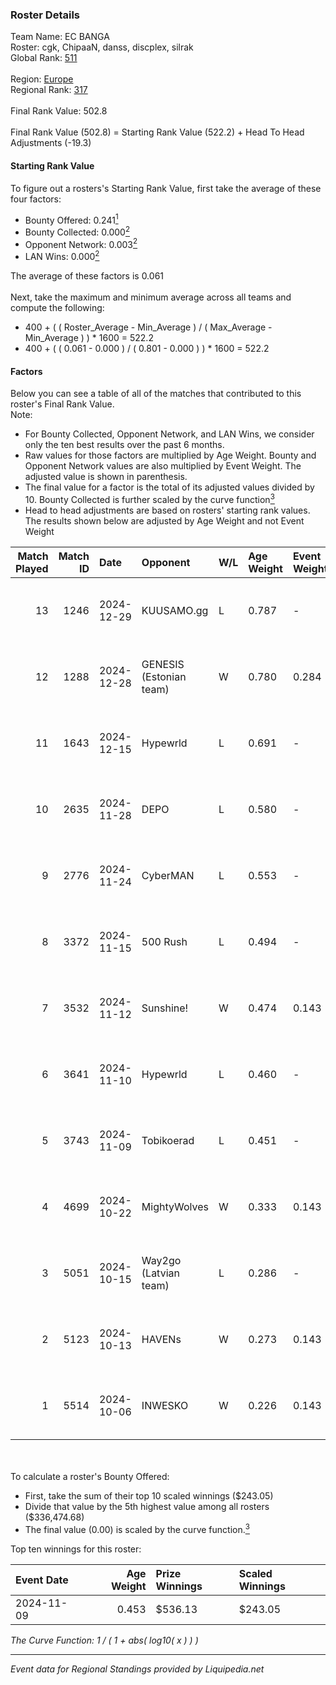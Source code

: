 ### Roster Details<br />
Team Name: EC BANGA<br />
Roster: cgk, ChipaaN, danss, discplex, silrak<br />
Global Rank: [511](../standings_global.md)<br />
<br />
Region: [Europe]( ../standings_europe.md)<br />
Regional Rank: [317]( ../standings_europe.md)<br />
<br />
Final Rank Value:  502.8<br />
<br />
Final Rank Value (502.8) = Starting Rank Value (522.2) + Head To Head Adjustments (-19.3)<br />

#### Starting Rank Value<br />
To figure out a rosters's Starting Rank Value, first take the average of these four factors:<br />
- Bounty Offered: 0.241[<sup>1</sup>](#table2)
- Bounty Collected: 0.000[<sup>2</sup>](#table1)
- Opponent Network: 0.003[<sup>2</sup>](#table1)
- LAN Wins: 0.000[<sup>2</sup>](#table1)

The average of these factors is 0.061<br />
<br />
Next, take the maximum and minimum average across all teams and compute the following:<br />
- 400 + ( ( Roster_Average - Min_Average ) / ( Max_Average - Min_Average ) ) * 1600 = 522.2
- 400 + ( ( 0.061 - 0.000 ) / ( 0.801 - 0.000 ) ) * 1600 = 522.2


#### Factors<br />
Below you can see a table of all of the matches that contributed to this roster's Final Rank Value.<br />
Note:<br />

- For Bounty Collected, Opponent Network, and LAN Wins, we consider only the ten best results over the past 6 months.
- Raw values for those factors are multiplied by Age Weight. Bounty and Opponent Network values are also multiplied by Event Weight. The adjusted value is shown in parenthesis.
- The final value for a factor is the total of its adjusted values divided by 10. Bounty Collected is further scaled by the curve function[<sup>3</sup>](#curveFunction)
- Head to head adjustments are based on rosters' starting rank values. The results shown below are adjusted by Age Weight and not Event Weight
<span id="table1"></span><br />


| Match Played | Match ID | Date       | Opponent                | W/L | Age Weight | Event Weight | Bounty Collected | Opponent Network | LAN Wins  | H2H Adj. | Roster                                  |
| -: | -: | :- | :- | :- | :- | :- | :- | :- | :- | -: | :- |
|           13 |     1246 | 2024-12-29 | KUUSAMO.gg              | L   | 0.787      | -            | -                | -                | -         |   -11.46 | cgk, ChipaaN, danss, discplex, silrak   |
|           12 |     1288 | 2024-12-28 | GENESIS (Estonian team) | W   | 0.780      | 0.284        | 0.000 (0.000)    | 0.109 (0.024)    | 0 (0.000) |    12.31 | cgk, ChipaaN, danss, discplex, silrak   |
|           11 |     1643 | 2024-12-15 | Hypewrld                | L   | 0.691      | -            | -                | -                | -         |    -4.79 | cgk, ChipaaN, discplex, nisker, Zortexx |
|           10 |     2635 | 2024-11-28 | DEPO                    | L   | 0.580      | -            | -                | -                | -         |    -3.33 | cgk, ChipaaN, discplex, nisker, Zortexx |
|            9 |     2776 | 2024-11-24 | CyberMAN                | L   | 0.553      | -            | -                | -                | -         |    -9.73 | cgk, ChipaaN, discplex, nisker, Zortexx |
|            8 |     3372 | 2024-11-15 | 500 Rush                | L   | 0.494      | -            | -                | -                | -         |    -4.94 | cgk, ChipaaN, discplex, nisker, Zortexx |
|            7 |     3532 | 2024-11-12 | Sunshine!               | W   | 0.474      | 0.143        | 0.000 (0.000)    | 0.000 (0.000)    | 0 (0.000) |     4.67 | cgk, ChipaaN, discplex, nisker, Zortexx |
|            6 |     3641 | 2024-11-10 | Hypewrld                | L   | 0.460      | -            | -                | -                | -         |    -3.51 | cgk, ChipaaN, discplex, nisker, Zortexx |
|            5 |     3743 | 2024-11-09 | Tobikoerad              | L   | 0.451      | -            | -                | -                | -         |    -4.89 | cgk, ChipaaN, discplex, KENZI, nisker   |
|            4 |     4699 | 2024-10-22 | MightyWolves            | W   | 0.333      | 0.143        | 0.000 (0.000)    | 0.040 (0.002)    | 0 (0.000) |     3.54 | cgk, ChipaaN, discplex, nisker, Zortexx |
|            3 |     5051 | 2024-10-15 | Way2go (Latvian team)   | L   | 0.286      | -            | -                | -                | -         |    -3.22 | cgk, ChipaaN, discplex, nisker, Zortexx |
|            2 |     5123 | 2024-10-13 | HAVENs                  | W   | 0.273      | 0.143        | 0.000 (0.000)    | 0.090 (0.004)    | 0 (0.000) |     2.82 | cgk, ChipaaN, discplex, nisker, Zortexx |
|            1 |     5514 | 2024-10-06 | INWESKO                 | W   | 0.226      | 0.143        | 0.000 (0.000)    | 0.056 (0.002)    | 0 (0.000) |     3.18 | cgk, ChipaaN, discplex, nisker, Zortexx |

<br />
<span id="table2"></span><br />
To calculate a roster's Bounty Offered:<br />

- First, take the sum of their top 10 scaled winnings ($243.05)
- Divide that value by the 5th highest value among all rosters ($336,474.68)
- The final value (0.00) is scaled by the curve function.[<sup>3</sup>](#curveFunction)

Top ten winnings for this roster:<br />

| Event Date | Age Weight | Prize Winnings | Scaled Winnings |
| :- | -: | :- | :- |
| 2024-11-09 |      0.453 | $536.13        | $243.05         |


<span id="curveFunction"></span>_The Curve Function: 1 / ( 1 + abs( log10( x ) ) )_<br />

---
_Event data for Regional Standings provided by Liquipedia.net_<br />
